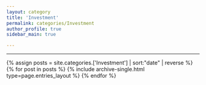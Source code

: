 ```yaml
---
layout: category
title: 'Investment'
permalink: categories/Investment
author_profile: true
sidebar_main: true

---
```


***

{% assign posts = site.categories.['Investment'] | sort:"date" | reverse %}
{% for post in posts %} {% include archive-single.html type=page.entries_layout %} {% endfor %}